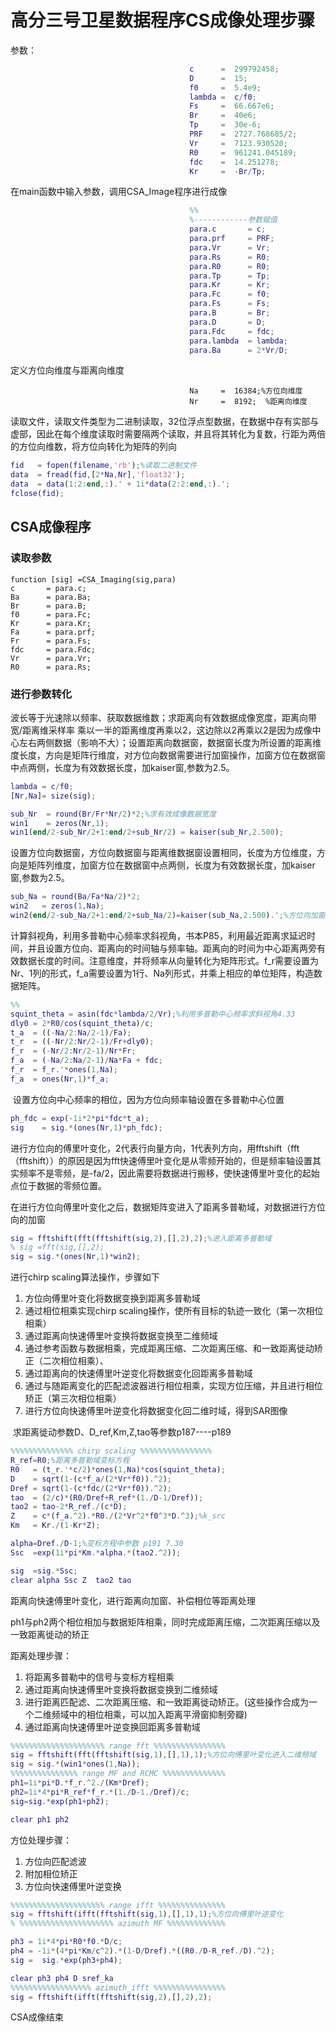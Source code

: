# 高分三号卫星数据程序CS成像处理步骤

参数：

```matlab
                                        c      =  299792458;     			%光速
                                        D      =  15;                      	%天线长度
                                        f0     =  5.4e9;               		%雷达工作频率
                                        lambda =  c/f0;             		%波长
                                        Fs     =  66.667e6;          		%距离采样率
                                        Br     =  40e6;                 	%距离向带宽
                                        Tp     =  30e-6;               		%发射脉冲时宽
                                        PRF    =  2727.768685/2;			%重复脉冲频率
                                        Vr     =  7123.930520;     			%雷达有效速度
                                        R0     =  961241.045189;   			%最近斜率
                                        fdc    =  14.251278;           		%多普勒中心频率
                                        Kr     =  -Br/Tp;                   %距离调频率
```

在main函数中输入参数，调用CSA_Image程序进行成像

```matlab
                                        %%
                                        %------------参数赋值
                                        para.c       = c;
                                        para.prf     = PRF;
                                        para.Vr      = Vr;
                                        para.Rs      = R0;
                                        para.R0      = R0;
                                        para.Tp      = Tp;
                                        para.Kr      = Kr;
                                        para.Fc      = f0;
                                        para.Fs      = Fs;
                                        para.B       = Br;
                                        para.D       = D;
                                        para.Fdc     = fdc;
                                        para.lambda  = lambda;
                                        para.Ba 	 = 2*Vr/D;

```

定义方位向维度与距离向维度

```
                                        Na     =  16384;%方位向维度
                                        Nr     =  8192;  %距离向维度
```

读取文件，读取文件类型为二进制读取，32位浮点型数据，在数据中存有实部与虚部，因此在每个维度读取时需要隔两个读取，并且将其转化为复数，行距为两倍的方位向维数，将方位向转化为矩阵的列向

```matlab
fid   = fopen(filename,'rb');%读取二进制文件
data  = fread(fid,[2*Na,Nr],'float32');
data  = data(1:2:end,:).' + 1i*data(2:2:end,:).';
fclose(fid);
```



## CSA成像程序

### 读取参数

```
function [sig] =CSA_Imaging(sig,para)
c 		= para.c;
Ba 		= para.Ba;
Br 		= para.B;
f0 		= para.Fc;
Kr 		= para.Kr;	
Fa  	= para.prf;	
Fr 		= para.Fs;	
fdc 	= para.Fdc;
Vr 		= para.Vr;
R0 		= para.Rs;
```

### 进行参数转化

​		波长等于光速除以频率、获取数据维数；求距离向有效数据成像宽度，距离向带宽/距离维采样率 乘以一半的距离维度再乘以2，这边除以2再乘以2是因为成像中心左右两侧数据（影响不大）；设置距离向数据窗，数据窗长度为所设置的距离维度长度，方向是矩阵行维度，对方位向数据需要进行加窗操作，加窗方位在数据窗中点两侧，长度为有效数据长度，加kaiser窗,参数为2.5。

```matlab
lambda = c/f0;
[Nr,Na]= size(sig);

sub_Nr  = round(Br/Fr*Nr/2)*2;%求有效成像数据宽度
win1    = zeros(Nr,1);
win1(end/2-sub_Nr/2+1:end/2+sub_Nr/2) = kaiser(sub_Nr,2.500);
```

​		设置方位向数据窗，方位向数据窗与距离维数据窗设置相同，长度为方位维度，方向是矩阵列维度，加窗方位在数据窗中点两侧，长度为有效数据长度，加kaiser窗,参数为2.5。

```matlab
sub_Na = round(Ba/Fa*Na/2)*2;
win2   = zeros(1,Na);
win2(end/2-sub_Na/2+1:end/2+sub_Na/2)=kaiser(sub_Na,2.500).';%方位向加窗
```

​		计算斜视角，利用多普勒中心频率求斜视角，书本P85，利用最近距离求延迟时间，并且设置方位向、距离向的时间轴与频率轴。距离向的时间为中心距离两旁有效数据长度的时间。注意维度，并将频率从向量转化为矩阵形式。f_r需要设置为Nr、1列的形式，f_a需要设置为1行、Na列形式，并乘上相应的单位矩阵，构造数据矩阵。

```matlab
%%
squint_theta = asin(fdc*lambda/2/Vr);%利用多普勒中心频率求斜视角4.33
dly0 = 2*R0/cos(squint_theta)/c;   
t_a  = ((-Na/2:Na/2-1)/Fa);
t_r  = ((-Nr/2:Nr/2-1)/Fr+dly0);         
f_r  = (-Nr/2:Nr/2-1)/Nr*Fr;
f_a  = (-Na/2:Na/2-1)/Na*Fa + fdc;
f_r  = f_r.'*ones(1,Na);
f_a  = ones(Nr,1)*f_a;
```

​		设置方位向中心频率的相位，因为方位向频率轴设置在多普勒中心位置

```matlab
ph_fdc = exp(-1i*2*pi*fdc*t_a);
sig    = sig.*(ones(Nr,1)*ph_fdc);
```

​		进行方位向的傅里叶变化，2代表行向量方向，1代表列方向，用fftshift（fft（fftshift））的原因是因为fft快速傅里叶变化是从零频开始的，但是频率轴设置其实频率不是零频，是-fa/2，因此需要将数据进行搬移，使快速傅里叶变化的起始点位于数据的零频位置。

​		在进行方位向傅里叶变化之后，数据矩阵变进入了距离多普勒域，对数据进行方位向的加窗

```matlab
sig = fftshift(fft(fftshift(sig,2),[],2),2);%进入距离多普勒域
% sig =fft(sig,[],2);
sig = sig.*(ones(Nr,1)*win2);
```

进行chirp scaling算法操作，步骤如下

1. 方位向傅里叶变化将数据变换到距离多普勒域
2. 通过相位相乘实现chirp scaling操作，使所有目标的轨迹一致化（第一次相位相乘）
3. 通过距离向快速傅里叶变换将数据变换至二维频域
4. 通过参考函数与数据相乘，完成距离压缩、二次距离压缩、和一致距离徙动矫正（二次相位相乘）、
5. 通过距离向的快速傅里叶逆变化将数据变化回距离多普勒域
6. 通过与随距离变化的匹配滤波器进行相位相乘，实现方位压缩，并且进行相位矫正（第三次相位相乘）
7. 进行方位向快速傅里叶逆变化将数据变化回二维时域，得到SAR图像

​		求距离徙动参数D、D_ref,Km,Z,tao等参数p187----p189

```matlab
%%%%%%%%%%%%%% chirp scaling %%%%%%%%%%%%%%%%
R_ref=R0;%距离多普勒域变标方程
R0   = (t_r.'*c/2)*ones(1,Na)*cos(squint_theta);
D    = sqrt(1-(c*f_a/(2*Vr*f0)).^2);
Dref = sqrt(1-(c*fdc/(2*Vr*f0)).^2);
tao  = (2/c)*(R0/Dref+R_ref*(1./D-1/Dref));                                                  
tao2 = tao-2*R_ref./(c*D);
Z    = c*(f_a.^2).*R0./(2*Vr^2*f0^3*D.^3);%k_src
Km   = Kr./(1-Kr*Z);

alpha=Dref./D-1;%变标方程中参数 p191 7.30
Ssc  =exp(1i*pi*Km.*alpha.*(tao2.^2));

sig  =sig.*Ssc;
clear alpha Ssc Z  tao2 tao
```

距离向快速傅里叶变化，进行距离向加窗、补偿相位等距离处理

ph1与ph2两个相位相加与数据矩阵相乘，同时完成距离压缩，二次距离压缩以及一致距离徙动的矫正

距离处理步骤：

1. 将距离多普勒中的信号与变标方程相乘
2. 通过距离向快速傅里叶变换将数据变换到二维频域
3. 进行距离匹配滤、二次距离压缩、和一致距离徙动矫正。(这些操作合成为一个二维频域中的相位相乘，可以加入距离平滑窗抑制旁瓣)
4. 通过距离向快速傅里叶逆变换回距离多普勒域

```matlab
%%%%%%%%%%%%%%%%%%%%% range fft %%%%%%%%%%%%%%%%
sig = fftshift(fft(fftshift(sig,1),[],1),1);%方位向傅里叶变化进入二维频域
sig = sig.*(win1*ones(1,Na));
%%%%%%%%%%%%%%% range MF and RCMC %%%%%%%%%%%%%%
ph1=1i*pi*D.*f_r.^2./(Km*Dref);
ph2=1i*4*pi*R_ref*f_r.*(1./D-1./Dref)/c;
sig=sig.*exp(ph1+ph2);

clear ph1 ph2
```

方位处理步骤：

1. 方位向匹配滤波
2. 附加相位矫正
3. 方位向快速傅里叶逆变换

```matlab
%%%%%%%%%%%%%%%%%%%%% range ifft %%%%%%%%%%%%%%%
sig = fftshift(ifft(fftshift(sig,1),[],1),1);%方位向傅里叶逆变化
% %%%%%%%%%%%%%%%%%%%%% azimuth MF %%%%%%%%%%%%%

ph3 = 1i*4*pi*R0*f0.*D/c;
ph4 = -1i*(4*pi*Km/c^2).*(1-D/Dref).*((R0./D-R_ref./D).^2);
sig =  sig.*exp(ph3+ph4);

clear ph3 ph4 D sref_ka
%%%%%%%%%%%%%%%%%% azimuth_ifft %%%%%%%%%%%%%%%%
sig = fftshift(ifft(fftshift(sig,2),[],2),2);
```

CSA成像结束



















